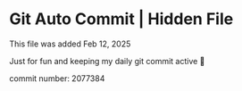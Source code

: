 # Git Auto Commit | Hidden File

This file was added Feb 12, 2025

Just for fun and keeping my daily git commit active 🤪

commit number: 2077384
